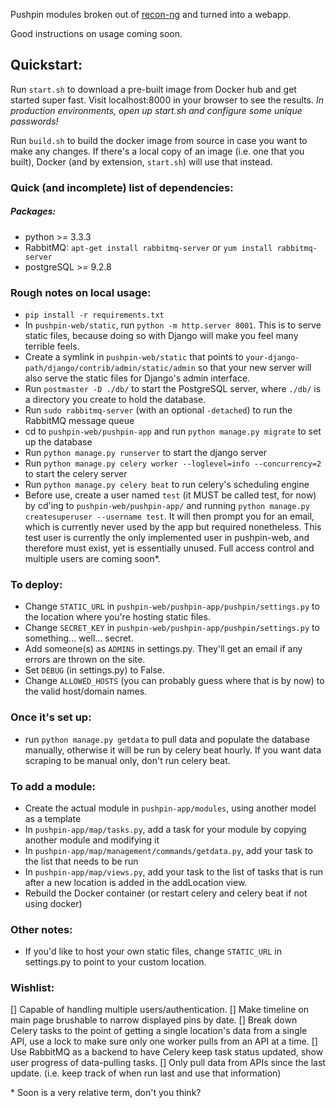Pushpin modules broken out of [recon-ng](https://bitbucket.org/LaNMaSteR53/recon-ng/) and turned into a webapp.


Good instructions on usage coming soon.

## Quickstart:
Run `start.sh` to download a pre-built image from Docker hub and get started super fast. Visit localhost:8000 in your browser to see the results. *In production environments, open up start.sh and configure some unique passwords!*

Run `build.sh` to build the docker image from source in case you want to make any changes. If there's a local copy of an image (i.e. one that you built), Docker (and by extension, `start.sh`) will use that instead.

### Quick (and incomplete) list of dependencies:

##### Packages:
 * python >= 3.3.3
 * RabbitMQ: `apt-get install rabbitmq-server` or `yum install rabbitmq-server`
 * postgreSQL >= 9.2.8

### Rough notes on local usage:

* `pip install -r requirements.txt`
* In `pushpin-web/static`, run `python -m http.server 8001`. This is to serve static files, because doing so with Django will make you feel many terrible feels.
* Create a symlink in `pushpin-web/static` that points to `your-django-path/django/contrib/admin/static/admin` so that your new server will also serve the static files for Django's admin interface.
* Run `postmaster -D ./db/` to start the PostgreSQL server, where `./db/` is a directory you create to hold the database.
* Run `sudo rabbitmq-server` (with an optional `-detached`) to run the RabbitMQ message queue
* cd to `pushpin-web/pushpin-app` and run `python manage.py migrate` to set up the database
* Run `python manage.py runserver` to start the django server
* Run `python manage.py celery worker --loglevel=info --concurrency=2` to start the celery server
* Run `python manage.py celery beat` to run celery's scheduling engine
* Before use, create a user named `test` (it MUST be called test, for now) by cd'ing to `pushpin-web/pushpin-app/` and running `python manage.py createsuperuser --username test`. It will then prompt you for an email, which is currently never used by the app but required nonetheless. This test user is currently the only implemented user in pushpin-web, and therefore must exist, yet is essentially unused. Full access control and multiple users are coming soon\*.

### To deploy:

* Change `STATIC_URL` in `pushpin-web/pushpin-app/pushpin/settings.py` to the location where you're hosting static files.
* Change `SECRET_KEY` in `pushpin-web/pushpin-app/pushpin/settings.py` to something... well... secret.
* Add someone(s) as `ADMINS` in settings.py. They'll get an email if any errors are thrown on the site.
* Set `DEBUG` (in settings.py) to False.
* Change `ALLOWED_HOSTS` (you can probably guess where that is by now) to the valid host/domain names.

### Once it's set up:
 * run `python manage.py getdata` to pull data and populate the database manually, otherwise it will be run by celery beat hourly. If you want data scraping to be manual only, don't run celery beat.

### To add a module:
 * Create the actual module in `pushpin-app/modules`, using another model as a template
 * In `pushpin-app/map/tasks.py`, add a task for your module by copying another module and modifying it
 * In `pushpin-app/map/management/commands/getdata.py`, add your task to the list that needs to be run
 * In `pushpin-app/map/views.py`, add your task to the list of tasks that is run after a new location is added in the addLocation view.
 * Rebuild the Docker container (or restart celery and celery beat if not using docker)

### Other notes:

* If you'd like to host your own static files, change `STATIC_URL` in settings.py to point to your custom location.


### Wishlist:
[] Capable of handling multiple users/authentication.
[] Make timeline on main page brushable to narrow displayed pins by date.
[] Break down Celery tasks to the point of getting a single location's data from a single API, use a lock to make sure only one worker pulls from an API at a time.
[] Use RabbitMQ as a backend to have Celery keep task status updated, show user progress of data-pulling tasks.
[] Only pull data from APIs since the last update. (i.e. keep track of when run last and use that information)



\* Soon is a very relative term, don't you think?
